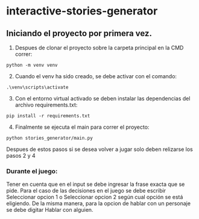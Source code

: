 # interactive-stories-generator

## Iniciando el proyecto por primera vez.


1.   Despues de clonar el proyecto sobre la carpeta principal en la CMD correr: 

```
python -m venv venv
```


2.   Cuando el venv ha sido creado, se debe activar con el comando:

```
.\venv\scripts\activate
```
3.   Con el entorno virtual activado se deben instalar las dependencias del archivo requirements.txt:


```
pip install -r requirements.txt
```


4.   Finalmente se ejecuta el main para correr el proyecto:


```
python stories_generator/main.py
```

Despues de estos pasos si se desea volver a jugar solo deben relizarse los pasos 2 y 4

### Durante el juego:

Tener en cuenta que en el input se debe ingresar la frase exacta que se pide. Para el caso de las decisiones en el juego se debe escribir Seleccionar opcion 1 o Seleccionar opcion 2 según cual opción se está eligiendo. De la misma manera, para la opcion de hablar con un personaje se debe digitar Hablar con alguien. 








